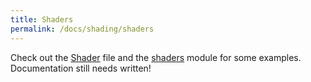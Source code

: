 ```yaml
---
title: Shaders
permalink: /docs/shading/shaders
---
```


Check out the [Shader](https://github.com/littlektframework/littlekt/blob/master/core/src/commonMain/kotlin/com/lehaine/littlekt/graphics/shader/Shader.kt) file and the [shaders](https://github.com/littlektframework/littlekt/tree/master/core/src/commonMain/kotlin/com/lehaine/littlekt/graphics/shader/shaders) module for some examples. Documentation still needs written!
